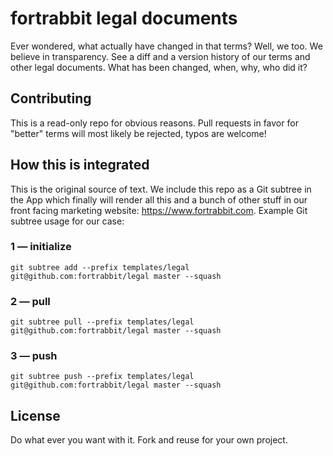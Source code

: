 # fortrabbit legal documents

Ever wondered, what actually have changed in that terms? Well, we too. We believe in transparency. See a diff and a version history of our terms and other legal documents. What has been changed, when, why, who did it?

## Contributing

This is a read-only repo for obvious reasons. Pull requests in favor for "better" terms will most likely be rejected, typos are welcome!

## How this is integrated

This is the original source of text. We include this repo as a Git subtree in the App which finally will render all this and a bunch of other stuff in our front facing marketing website: https://www.fortrabbit.com. Example Git subtree usage for our case:


### 1 — initialize

`git subtree add --prefix templates/legal git@github.com:fortrabbit/legal master --squash`


### 2 — pull

`git subtree pull --prefix templates/legal git@github.com:fortrabbit/legal master --squash`


### 3 — push

`git subtree push --prefix templates/legal git@github.com:fortrabbit/legal master --squash`




## License

Do what ever you want with it. Fork and reuse for your own project.
